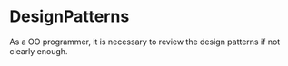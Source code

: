 # DesignPatterns

As a OO programmer, it is necessary to review the design patterns if not clearly enough.